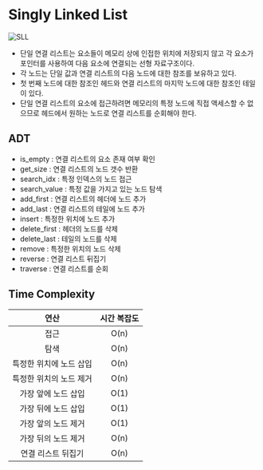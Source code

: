 # Singly Linked List

![SLL](https://github.com/toutelajourn6e/Data_Structures-Algorithms/assets/118504009/f5fd66b5-2e23-4d69-be93-441e032ab6fe)

* 단일 연결 리스트는 요소들이 메모리 상에 인접한 위치에 저장되지 않고 각 요소가 포인터를 사용하여 다음 요소에 연결되는 선형 자료구조이다.
* 각 노드는 단일 값과 연결 리스트의 다음 노드에 대한 참조를 보유하고 있다.
* 첫 번째 노드에 대한 참조인 헤드와 연결 리스트의 마지막 노드에 대한 참조인 테일이 있다.
* 단일 연결 리스트의 요소에 접근하려면 메모리의 특정 노드에 직접 액세스할 수 없으므로 헤드에서 원하는 노드로 연결 리스트를 순회해야 한다.

## ADT

* is_empty : 연결 리스트의 요소 존재 여부 확인
* get_size : 연결 리스트의 노드 갯수 반환
* search_idx : 특정 인덱스의 노드 접근
* search_value : 특정 값을 가지고 있는 노드 탐색
* add_first : 연결 리스트의 헤더에 노드 추가
* add_last : 연결 리스트의 테일에 노드 추가
* insert : 특정한 위치에 노드 추가
* delete_first : 헤더의 노드를 삭제
* delete_last : 테일의 노드를 삭제
* remove : 특정한 위치의 노드 삭제
* reverse : 연결 리스트 뒤집기
* traverse : 연결 리스트를 순회

## Time Complexity

|      연산       | 시간 복잡도 |
|:-------------:|:------:|
|      접근       |  O(n)  |
|      탐색       |  O(n)  |
| 특정한 위치에 노드 삽입 |  O(n)  |
| 특정한 위치의 노드 제거 |  O(n)  |
|  가장 앞에 노드 삽입  |  O(1)  |
|  가장 뒤에 노드 삽입  |  O(1)  |
|  가장 앞의 노드 제거  |  O(1)  |
|  가장 뒤의 노드 제거  |  O(n)  |
|  연결 리스트 뒤집기   |  O(n)  |

